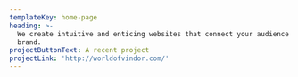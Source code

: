 ```yaml
---
templateKey: home-page
heading: >-
  We create intuitive and enticing websites that connect your audience with your
  brand.
projectButtonText: A recent project
projectLink: 'http://worldofvindor.com/'
---
```



